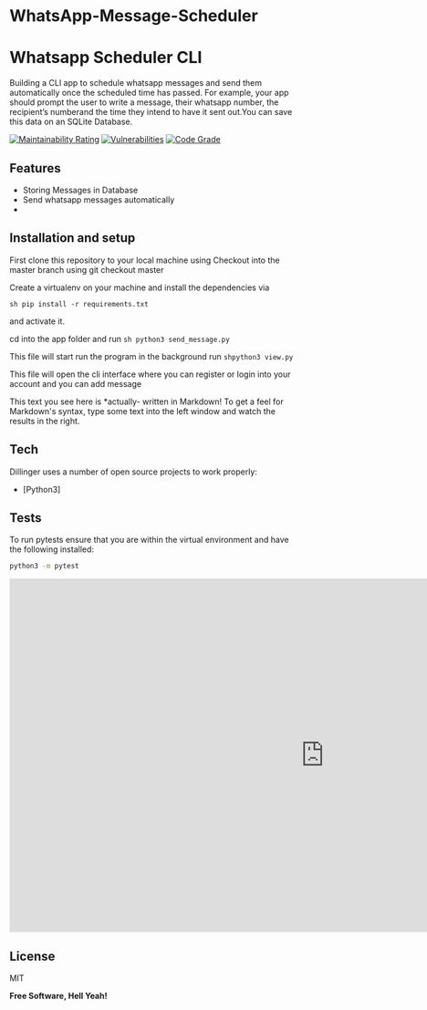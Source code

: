 # WhatsApp-Message-Scheduler
# Whatsapp Scheduler CLI

Building a CLI app to schedule whatsapp messages and send them automatically once the scheduled time has passed. For example, your app should prompt the user to write a message, their whatsapp number, the recipient’s numberand the time they intend to have it sent out.You can save this data on an SQLite Database.

[![Maintainability Rating](https://sonarcloud.io/api/project_badges/measure?project=kahenyaa_WhatsApp-Message-Scheduler&metric=sqale_rating)](https://sonarcloud.io/dashboard?id=kahenyaa_WhatsApp-Message-Scheduler) [![Vulnerabilities](https://sonarcloud.io/api/project_badges/measure?project=kahenyaa_WhatsApp-Message-Scheduler&metric=vulnerabilities)](https://sonarcloud.io/dashboard?id=kahenyaa_WhatsApp-Message-Scheduler) [![Code Grade](https://www.code-inspector.com/project/136/status/svg)](https://www.code-inspector.com/public/project/136/mygithubproject/dashboard)




## Features

- Storing Messages in Database
- Send whatsapp messages automatically
- 

##  Installation and setup

First clone this repository to your local machine using 
Checkout into the master branch using git checkout master

Create a virtualenv on your machine and install the dependencies via 

```sh pip install -r requirements.txt ```

and activate it. 

cd into the app folder and run
```sh python3 send_message.py ```

This file will start run the program in the background run 
```shpython3 view.py ```

This file will open the cli interface where you can register or login into your account and you can add message 



This text you see here is *actually- written in Markdown! To get a feel
for Markdown's syntax, type some text into the left window and
watch the results in the right.

## Tech

Dillinger uses a number of open source projects to work properly:

- [Python3]


## Tests

To run pytests ensure that you are within the virtual environment and have the following installed:

```sh 
python3 -m pytest
```

<iframe width="1101" height="620" src="https://www.youtube.com/embed/TZ-ECS6iwKY" title="YouTube video player" frameborder="0" allow="accelerometer; autoplay; clipboard-write; encrypted-media; gyroscope; picture-in-picture" allowfullscreen></iframe>


## License

MIT

**Free Software, Hell Yeah!**

[//]: # (These are reference links used in the body of this note and get stripped out when the markdown processor does its job. There is no need to format nicely because it shouldn't be seen. Thanks SO - http://stackoverflow.com/questions/4823468/store-comments-in-markdown-syntax)

   [dill]: <https://github.com/joemccann/dillinger>
   [git-repo-url]: <https://github.com/joemccann/dillinger.git>
   [john gruber]: <http://daringfireball.net>
   [df1]: <http://daringfireball.net/projects/markdown/>
   [markdown-it]: <https://github.com/markdown-it/markdown-it>
   [Ace Editor]: <http://ace.ajax.org>
   [node.js]: <http://nodejs.org>
   [Twitter Bootstrap]: <http://twitter.github.com/bootstrap/>
   [jQuery]: <http://jquery.com>
   [@tjholowaychuk]: <http://twitter.com/tjholowaychuk>
   [express]: <http://expressjs.com>
   [AngularJS]: <http://angularjs.org>
   [Gulp]: <http://gulpjs.com>

   [PlDb]: <https://github.com/joemccann/dillinger/tree/master/plugins/dropbox/README.md>
   [PlGh]: <https://github.com/joemccann/dillinger/tree/master/plugins/github/README.md>
   [PlGd]: <https://github.com/joemccann/dillinger/tree/master/plugins/googledrive/README.md>
   [PlOd]: <https://github.com/joemccann/dillinger/tree/master/plugins/onedrive/README.md>
   [PlMe]: <https://github.com/joemccann/dillinger/tree/master/plugins/medium/README.md>
   [PlGa]: <https://github.com/RahulHP/dillinger/blob/master/plugins/googleanalytics/README.md>
